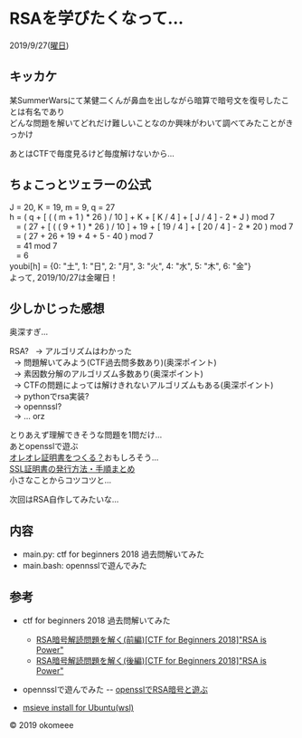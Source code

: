 # RSAを学びたくなって...
2019/9/27([曜日](https://lm-7.hatenadiary.org/entry/20090831/1251727185))


## キッカケ
某SummerWarsにて某健二くんが鼻血を出しながら暗算で暗号文を復号したことは有名であり  
どんな問題を解いてどれだけ難しいことなのか興味がわいて調べてみたことがきっかけ

あとはCTFで毎度見るけど毎度解けないから...

## ちょこっとツェラーの公式
J = 20, K = 19, m = 9, q = 27  
h = ( q + [ ( ( m + 1 ) * 26 ) / 10 ] + K + [ K / 4 ] + [ J / 4 ] - 2 * J ) mod 7  
&nbsp;&nbsp; = ( 27 + [ ( ( 9 + 1 ) * 26 ) / 10 ] + 19 + [ 19 / 4 ] + [ 20 / 4 ] - 2 * 20 ) mod 7  
&nbsp;&nbsp; = ( 27 + 26 + 19 + 4 + 5 - 40 ) mod 7  
&nbsp;&nbsp; = 41 mod 7  
&nbsp;&nbsp; = 6  
youbi[h] = {0: "土", 1: "日", 2: "月", 3: "火", 4: "水", 5: "木", 6: "金"}  
よって, 2019/10/27は金曜日！  

## 少しかじった感想
奥深すぎ...

RSA?
&nbsp; → アルゴリズムはわかった  
&nbsp; → 問題解いてみよう(CTF過去問多数あり)(奥深ポイント)  
&nbsp; → 素因数分解のアルゴリズム多数あり(奥深ポイント)  
&nbsp; → CTFの問題によっては解けきれないアルゴリズムもある(奥深ポイント)  
&nbsp; → pythonでrsa実装?  
&nbsp; → opennssl?  
&nbsp; → ... orz  

とりあえず理解できそうな問題を1問だけ...  
あとopensslで遊ぶ  
[オレオレ証明書をつくる？](https://ozuma.hatenablog.jp/entry/20130511/1368284304)おもしろそう...  
[SSL証明書の発行方法・手順まとめ](https://qiita.com/cyborg__ninja/items/876c3d648a13831523e3)  
小さなことからコツコツと...  

次回はRSA自作してみたいな...  

## 内容
- main.py: ctf for beginners 2018 過去問解いてみた
- main.bash: opennsslで遊んでみた


## 参考
- ctf for beginners 2018 過去問解いてみた
  - [RSA暗号解読問題を解く(前編)[CTF for Beginners 2018]"RSA is Power"](http://k-mawa.hateblo.jp/entry/2018/06/07/192242)
  - [RSA暗号解読問題を解く(後編)[CTF for Beginners 2018]"RSA is Power"](http://k-mawa.hateblo.jp/entry/2018/06/19/141347)
- opennsslで遊んでみた
-- [opensslでRSA暗号と遊ぶ](https://ozuma.hatenablog.jp/entry/20130510/1368114329)

- [msieve install for Ubuntu(wsl)](http://inaz2.hatenablog.com/entry/2016/01/09/032521)

&copy; 2019 okomeee